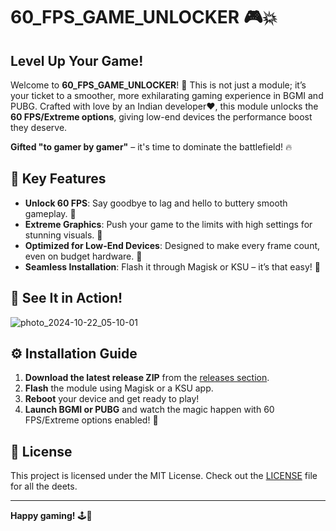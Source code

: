 # 60_FPS_GAME_UNLOCKER 🎮💥

## Level Up Your Game!

Welcome to **60_FPS_GAME_UNLOCKER**! 🚀 This is not just a module; it’s your ticket to a smoother, more exhilarating gaming experience in BGMI and PUBG. Crafted with love by an Indian developer❤️, this module unlocks the **60 FPS/Extreme options**, giving low-end devices the performance boost they deserve. 

**Gifted "to gamer by gamer"** – it's time to dominate the battlefield! 🔥

## 🎯 Key Features

- **Unlock 60 FPS**: Say goodbye to lag and hello to buttery smooth gameplay. 🎉
- **Extreme Graphics**: Push your game to the limits with high settings for stunning visuals. 💎
- **Optimized for Low-End Devices**: Designed to make every frame count, even on budget hardware. 💪
- **Seamless Installation**: Flash it through Magisk or KSU – it’s that easy! 🔧

## 📸 See It in Action!

![photo_2024-10-22_05-10-01](https://github.com/user-attachments/assets/0a135019-707d-4bbf-9b56-34daf5318eb5)

## ⚙️ Installation Guide

1. **Download the latest release ZIP** from the [releases section](https://github.com/yadavnikhil03/60_FPS_GAME_UNLOCKER/releases/tag/Module).
2. **Flash** the module using Magisk or a KSU app. 
3. **Reboot** your device and get ready to play!
4. **Launch BGMI or PUBG** and watch the magic happen with 60 FPS/Extreme options enabled! 🌟

## 📄 License

This project is licensed under the MIT License. Check out the [LICENSE](LICENSE) file for all the deets.

---

**Happy gaming!** 🕹️💚
